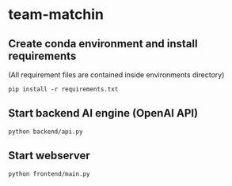# team-matchin

## Create conda environment and install requirements
(All requirement files are contained inside environments directory)

```pip install -r requirements.txt```

## Start backend AI engine (OpenAI API)
```python backend/api.py```

## Start webserver
```python frontend/main.py```
